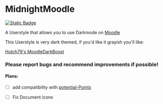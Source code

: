 # MidnightMoodle

[![Static Badge](https://img.shields.io/badge/Install-Script-green?style=for-the-badge)](https://github.com/MyDrift-user/MidnightMoodle/raw/main/MidnightMoodle.user.css)

A Userstyle that allows you to use Darkmode on [Moodle](https://moodle.bbbaden.ch/)

This Userstyle is very dark themed, if you'd like it grayish you'll like:

[Hutch79's MoodleDarkBoost](https://github.com/Hutch79/MoodleDarkBoost)


### Please report bugs and recommend improvements if possible!

#### Plans:

* [ ] add compatibility with [potential-Points]([potential-Points](https://github.com/BBBaden-Moodle-userscripts/potential-Points/)https://github.com/BBBaden-Moodle-userscripts/potential-Points/)
* [ ] Fix Document icons

